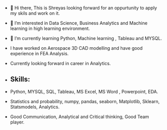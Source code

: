 - 👋 Hi there, This is Shreyas looking forward for an oppurtunity to apply my skils and work on it.

- 👀 I’m interested in Data Science, Business Analytics and Machine learning in high learning environment.
- 🌱 I’m currently learning Python, Machine learning , Tableau and MYSQL.

-    I have worked on Aerospace 3D CAD modelling and  have good experience  in FEA Analysis.
-    Currently looking forward in  career in Analytics.

-    ## Skills:
-    Python, MYSQL, SQL, Tableau, MS Excel, MS Word , Powerpoint, EDA.
-    Statistics and probability, numpy, pandas, seaborn, Matplotlib, Sklearn, Statsmodels, Analytics.
-    Good Communication, Analytical and Critical thinking, Good Team player.


<!---
rshreyas16/rshreyas16 is a ✨ special ✨ repository because its `README.md` (this file) appears on your GitHub profile.
You can click the Preview link to take a look at your changes.
--->
